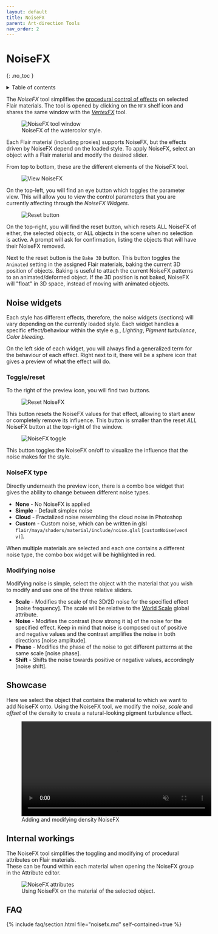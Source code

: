 ```yaml
---
layout: default
title: NoiseFX
parent: Art-direction Tools
nav_order: 2
---
```

# NoiseFX
{: .no_toc }

<details close markdown="block">
  <summary>
    Table of contents
  </summary>
  {: .text-delta }
1. TOC
{:toc}
</details>

The _NoiseFX_ tool simplifies the [procedural control of effects](#showcase) on selected Flair materials. The tool is opened by clicking on the `NFX` shelf icon and shares the same window with the [_VertexFX_](../vertexfx) tool.

<figure class="float-right aio-ui aio-window">
	<img src="/media/art-direction/noisefx/ui-noisefx.png" alt="NoiseFX tool window">
	<figcaption>NoiseFX of the watercolor style.</figcaption>
</figure>

Each Flair material (including proxies) supports NoiseFX, but the effects driven by NoiseFX depend on the loaded style. To apply NoiseFX, select an object with a Flair material and modify the desired slider.

From top to bottom, these are the different elements of the NoiseFX tool.

<figure class="float-left">
	<img src="/media/ui/icons/viewPassive.png" alt="View NoiseFX"  style="max-height: 32px">
</figure>

On the top-left, you will find an eye button which toggles the parameter view. This will allow you to view the control parameters that you are currently affecting through the _NoiseFX Widgets_.

<figure class="float-left">
	<img src="/media/ui/icons/reset.png" alt="Reset button"  style="max-height: 32px">
</figure>

On the top-right, you will find the reset button, which resets ALL NoiseFX of either, the selected objects, or ALL objects in the scene when no selection is active. A prompt will ask for confirmation, listing the objects that will have their NoiseFX removed.

Next to the reset button is the `Bake 3D` button. This button toggles the `Animated` setting in the assigned Flair materials, baking the current 3D position of objects. Baking is useful to attach the current NoiseFX patterns to an animated/deformed object. If the 3D position is not baked, NoiseFX will "float" in 3D space, instead of moving with animated objects.


## Noise widgets
Each style has different effects, therefore, the noise widgets (sections) will vary depending on the currently loaded style. Each widget handles a specific effect/behaviour within the style e.g., _Lighting_, _Pigment turbulence_, _Color bleeding_.

On the left side of each widget, you will always find a generalized term for the behaviour of each effect. Right next to it, there will be a sphere icon that gives a preview of what the effect will do.

### Toggle/reset
To the right of the preview icon, you will find two buttons.

<figure class="float-left">
 <img src="/media/ui/icons/reset.png" alt="Reset NoiseFX"  style="max-height: 32px">
</figure>

This button resets the NoiseFX values for that effect, allowing to start anew or completely remove its influence. This button is smaller than the reset _ALL_ NoiseFX button at the top-right of the window.

<figure class="float-left">
	<img src="/media/ui/icons/io.png" alt="NoiseFX toggle"  style="max-height: 32px">
</figure>

This button toggles the NoiseFX on/off to visualize the influence that the noise makes for the style.

### NoiseFX type
Directly underneath the preview icon, there is a combo box widget that gives the ability to change between different noise types.

* **None** - No NoiseFX is applied
* **Simple** - Default simplex noise
* **Cloud** - Fractalized noise resembling the cloud noise in Photoshop
* **Custom** - Custom noise, which can be written in glsl `flair/maya/shaders/material/include/noise.glsl` [`customNoise(vec4 v)`].

When multiple materials are selected and each one contains a different noise type, the combo box widget will be highlighted in red.

### Modifying noise
Modifying noise is simple, select the object with the material that you wish to modify and use one of the three relative sliders.

* **Scale** - Modifies the scale of the 3D/2D noise for the specified effect [noise frequency]. The scale will be relative to the [World Scale](/flair/getting-started/globals/#world-scale) global attribute.
* **Noise** - Modifies the contrast (how strong it is) of the noise for the specified effect. Keep in mind that noise is composed out of positive and negative values and the contrast amplifies the noise in both directions [noise amplitude].
* **Phase** - Modifies the phase of the noise to get different patterns at the same scale [noise phase].
* **Shift** - Shifts the noise towards positive or negative values, accordingly [noise shift].

## Showcase
Here we select the object that contains the material to which we want to add NoiseFX onto. Using the NoiseFX tool, we modify the _noise_, _scale_ and _offset_ of the density to create a natural-looking pigment turbulence effect.

<figure>
 <video autoplay loop muted playsinline style="width:500px">
   <source src="/media/art-direction/noisefx/showcase.mp4" type="video/mp4">
 </video>
 <figcaption>Adding and modifying density NoiseFX</figcaption>
</figure>

## Internal workings

The NoiseFX tool simplifies the toggling and modifying of procedural attributes on Flair materials.  
These can be found within each material when opening the NoiseFX group in the Attribute editor.

<figure class="aio-ui">
	<img src="/media/art-direction/noisefx/noiseFX_AE.png" alt="NoiseFX attributes">
	<figcaption>Using NoiseFX on the material of the selected object.</figcaption>
</figure>

## FAQ
{% include faq/section.html file="noisefx.md" self-contained=true %}